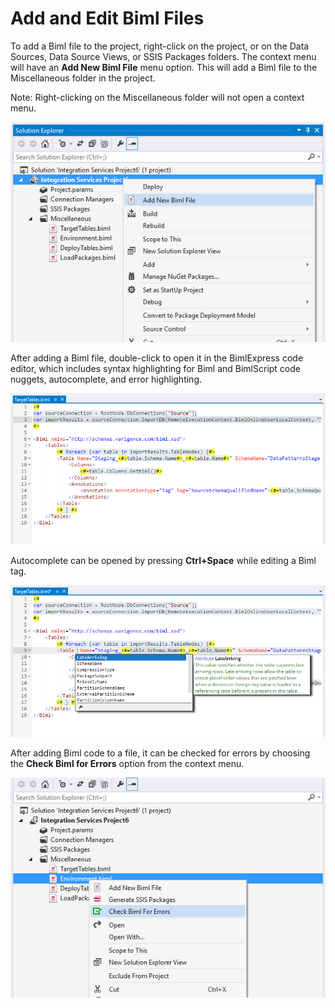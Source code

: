 # Add and Edit Biml Files

To add a Biml file to the project, right-click on the project, or on the Data Sources, Data Source Views, or SSIS Packages folders. The context menu will have an **Add New Biml File** menu option. This will add a Biml file to the Miscellaneous folder in the project.

Note: Right-clicking on the Miscellaneous folder will not open a context menu.

![Adding a Biml File](../images/adding-a-biml-file.jpg "Adding a Biml File")

After adding a Biml file, double-click to open it in the BimlExpress code editor, which includes syntax highlighting for Biml and BimlScript code nuggets, autocomplete, and error highlighting.

![Biml Code Editor](../images/code-editor-1.jpg "Biml Code Editor")

Autocomplete can be opened by pressing **Ctrl+Space** while editing a Biml tag.

![Biml Autocomplete](../images/code-editor-intellisense.jpg "Biml Autocomplete")

After adding Biml code to a file, it can be checked for errors by choosing the **Check Biml for Errors** option from the context menu.

![Check Biml For Errors](../images/check-for-errors.jpg "Check Biml For Errors")